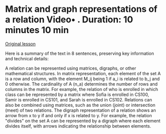 # Matrix and graph representations of a relation Video• . Duration: 10 minutes 10 min

[Original lesson](https://www.coursera.org/learn/uol-discrete-mathematics/lecture/wiiWm/matrix-and-graph-representations-of-a-relation)

Here is a summary of the text in 8 sentences, preserving key information and technical details:

A relation can be represented using matrices, digraphs, or other mathematical structures. In matrix representation, each element of the set A is a row and column, with the element M_ij being 1 if a_i is related to b_j and 0 otherwise. The cardinality of A (n_a) determines the number of rows and columns in the matrix. For example, the relation of who is enrolled in which class can be represented by a matrix where Sofia is enrolled in CS100, Samir is enrolled in CS101, and Sarah is enrolled in CS102. Relations can also be combined using matrices, such as the union (joint) or intersection (meet) of two relations. The digraph representation of a relation shows an arrow from x to y if and only if x is related to y. For example, the relation "divides" on the set A can be represented by a digraph where each element divides itself, with arrows indicating the relationship between elements.

